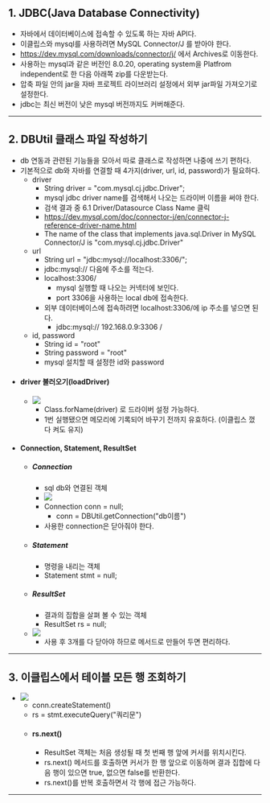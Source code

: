 ## 1. JDBC(Java Database Connectivity)
- 자바에서 데이터베이스에 접속할 수 있도록 하는 자바 API다.
- 이클립스와 mysql를 사용하려면 MySQL Connector/J 를 받아야 한다.
- https://dev.mysql.com/downloads/connector/j/ 에서 Archives로 이동한다.
- 사용하는 mysql과 같은 버전인 8.0.20, operating system을 Platfrom independent로 한 다음 아래쪽 zip를 다운받는다.
- 압축 파일 안의 jar을 자바 프로젝트 라이브러리 설정에서 외부 jar파일 가져오기로 설정한다.
- jdbc는 최신 버전이 낮은 mysql 버전까지도 커버해준다.

---
## 2. DBUtil 클래스 파일 작성하기
- db 연동과 관련된 기능들을 모아서 따로 클래스로 작성하면 나중에 쓰기 편하다.
- 기본적으로 db와 자바를 연결할 때 4가지(driver, url, id, password)가 필요하다.
	- driver
		- String driver = "com.mysql.cj.jdbc.Driver";
		- mysql jdbc driver name를 검색해서 나오는 드라이버 이름을 써야 한다.
		- 검색 결과 중 6.1 Driver/Datasource Class Name 클릭
		- https://dev.mysql.com/doc/connector-j/en/connector-j-reference-driver-name.html
		- The name of the class that implements java.sql.Driver in MySQL Connector/J is "com.mysql.cj.jdbc.Driver"
	- url
		- String url = "jdbc:mysql://localhost:3306/";
		- jdbc:mysql:// 다음에 주소를 적는다.
		- localhost:3306/
			- mysql 실행할 때 나오는 커넥터에 보인다.
			- port 3306을 사용하는 local db에 접속한다.
		- 외부 데이터베이스에 접속하려면 localhost:3306/에 ip 주소를 넣으면 된다.
			- jdbc:mysql://  192.168.0.9:3306  /
	- id, password
		- String id = "root"
		- String password = "root"
		- mysql 설치할 때 설정한 id와 password
- #### driver 불러오기(loadDriver)
	- ![](image/loaddriver.jpg)
		- Class.forName(driver) 로 드라이버 설정 가능하다.
		- 1번 실행됐으면 메모리에 기록되어 바꾸기 전까지 유효하다. (이클립스 껐다 켜도 유지)
- #### Connection, Statement, ResultSet
	- ##### Connection
		- sql db와 연결된 객체
		- ![](image/커넥션%20연결하고%20끊기.jpg)
		- Connection conn = null;
			- conn = DBUtil.getConnection("db이름")
		- 사용한 connection은 닫아줘야 한다.
	- ##### Statement
		- 명령을 내리는 객체
		- Statement stmt = null;
	- ##### ResultSet
		- 결과의 집합을 살펴 볼 수 있는 객체
		- ResultSet rs = null;
	- ![](image/closeall.jpg)
		- 사용 후 3개를 다 닫아야 하므로 메서드로 만들어 두면 편리하다.

---
## 3. 이클립스에서 테이블 모든 행 조회하기
- ![](image/이클립스에서%20db%20행%20조회.jpg)
	- conn.createStatement()
	- rs = stmt.executeQuery("쿼리문")
	- #### rs.next()
		- ResultSet 객체는 처음 생성될 때 첫 번째 행 앞에 커서를 위치시킨다.
		- rs.next() 메서드를 호출하면 커서가 한 행 앞으로 이동하며 결과 집합에 다음 행이 있으면 true, 없으면 false를 반환한다.
		- rs.next()를 반복 호출하면서 각 행에 접근 가능하다.

---

